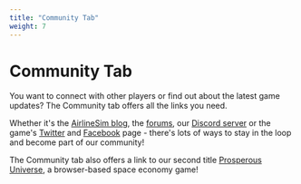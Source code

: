 ```yaml
---
title: "Community Tab"
weight: 7
---
```


# Community Tab

You want to connect with other players or find out about the latest game updates? The Community tab offers all the links you need.

Whether it's the [AirlineSim blog](https://www.airlinesim.aero/blog/), the [forums](https://forums.airlinesim.aero/), our [Discord server](https://discord.com/invite/5K2Axks) or the game's [Twitter](https://twitter.com/airlinesim) and [Facebook](https://www.facebook.com/airlinesim) page - there's lots of ways to stay in the loop and become part of our community!

The Community tab also offers a link to our second title [Prosperous Universe](https://prosperousuniverse.com/), a browser-based space economy game!
